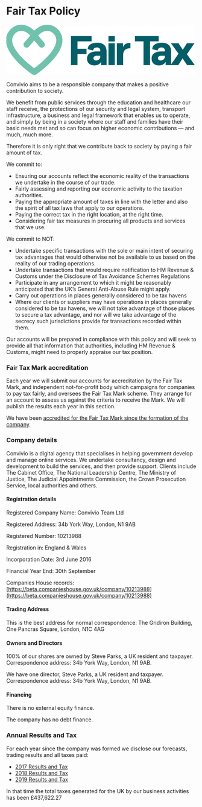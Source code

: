 # Fair Tax Policy

![The logo of the Fair Tax Mark](../../../.gitbook/assets/ftm_horizontal_rgb.png)

Convivio aims to be a responsible company that makes a positive contribution to society.

We benefit from public services through the education and healthcare our staff receive, the protections of our security and legal system, transport infrastructure, a business and legal framework that enables us to operate, and simply by being in a society where our staff and families have their basic needs met and so can focus on higher economic contributions — and much, much more.

Therefore it is only right that we contribute back to society by paying a fair amount of tax.

We commit to:

* Ensuring our accounts reflect the economic reality of the transactions we undertake in the course of our trade.
* Fairly assessing and reporting our economic activity to the taxation authorities.
* Paying the appropriate amount of taxes in line with the letter and also the spirit of all tax laws that apply to our operations.
* Paying the correct tax in the right location, at the right time.
* Considering fair tax measures in procuring all products and services that we use.

We commit to NOT:

* Undertake specific transactions with the sole or main intent of securing tax advantages that would otherwise not be available to us based on the reality of our trading operations.
* Undertake transactions that would require notification to HM Revenue & Customs under the Disclosure of Tax Avoidance Schemes Regulations
* Participate in any arrangement to which it might be reasonably anticipated that the UK’s General Anti-Abuse Rule might apply.
* Carry out operations in places generally considered to be tax havens
* Where our clients or suppliers may have operations in places generally considered to be tax havens, we will not take advantage of those places to secure a tax advantage, and nor will we take advantage of the secrecy such jurisdictions provide for transactions recorded within them.

Our accounts will be prepared in compliance with this policy and will seek to provide all that information that authorities, including HM Revenue & Customs, might need to properly appraise our tax position.

### Fair Tax Mark accreditation

Each year we will submit our accounts for accreditation by the Fair Tax Mark, and independent not-for-profit body which campaigns for companies to pay tax fairly, and oversees the Fair Tax Mark scheme. They arrange for an account to assess us against the criteria to receive the Mark. We will publish the results each year in this section.

We have been [accredited for the Fair Tax Mark since the formation of the company](https://fairtaxmark.net/convivio-public-service-day-accreditation/).

### Company details

Convivio is a digital agency that specialises in helping government develop and manage online services. We undertake consultancy, design and development to build the services, and then provide support. Clients include The Cabinet Office, The National Leadership Centre, The Ministry of Justice, The Judicial Appointments Commission, the Crown Prosecution Service, local authorities and others.

#### Registration details

Registered Company Name: Convivio Team Ltd 

Registered Address: 34b York Way, London, N1 9AB 

Registered Number: 10213988 

Registration in: England & Wales 

Incorporation Date: 3rd June 2016 

Financial Year End: 30th September 

Companies House records: [https://beta.companieshouse.gov.uk/company/10213988](https://beta.companieshouse.gov.uk/company/10213988)

#### Trading Address

This is the best address for normal correspondence: The Gridiron Building, One Pancras Square, London, N1C 4AG

#### Owners and Directors

100% of our shares are owned by Steve Parks, a UK resident and taxpayer. Correspondence address: 34b York Way, London, N1 9AB.

We have one director, Steve Parks, a UK resident and taxpayer. Correspondence address: 34b York Way, London, N1 9AB.

#### Financing

There is no external equity finance.

The company has no debt finance.

### Annual Results and Tax

For each year since the company was formed we disclose our forecasts, trading results and all taxes paid:

* [2017 Results and Tax](2017-results-and-tax.md)
* [2018 Results and Tax](2018-results-and-tax.md)
* [2019 Results and Tax](2019-results-and-tax.md)

In that time the total taxes generated for the UK by our business activities has been £437,622.27

